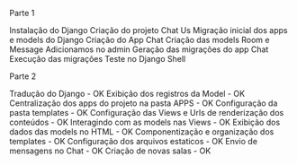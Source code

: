 Parte 1

Instalação do Django
Criação do projeto Chat Us
Migração inicial dos apps e models do Django
Criação do App Chat
Criação das models Room e Message
Adicionamos no admin
Geração das migrações do app Chat
Execução das migrações
Teste no Django Shell

Parte 2

Tradução do Django - OK
Exibição dos registros da Model - OK
Centralização dos apps do projeto na pasta APPS - OK
Configuração da pasta templates - OK
Configuração das Views e Urls de renderização dos conteúdos - OK
Interagindo com as models nas Views - OK
Exibição dos dados das models no HTML - OK
Componentização e organização dos templates - OK
Configuração dos arquivos estaticos - OK
Envio de mensagens no Chat - OK
Criação de novas salas - OK